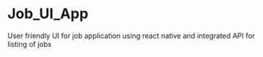 # Job_UI_App
User friendly UI for job application using react native and integrated API for listing of jobs
